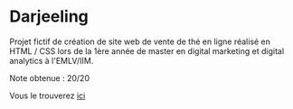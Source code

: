 # Darjeeling

Projet fictif de création de site web de vente de thé en ligne réalisé en HTML / CSS lors de la 1ère année de master en digital marketing et digital analytics à l'EMLV/IIM.


Note obtenue : 20/20

Vous le trouverez [ici](https://hugomesones.github.io/darjeeling.github.io/)
